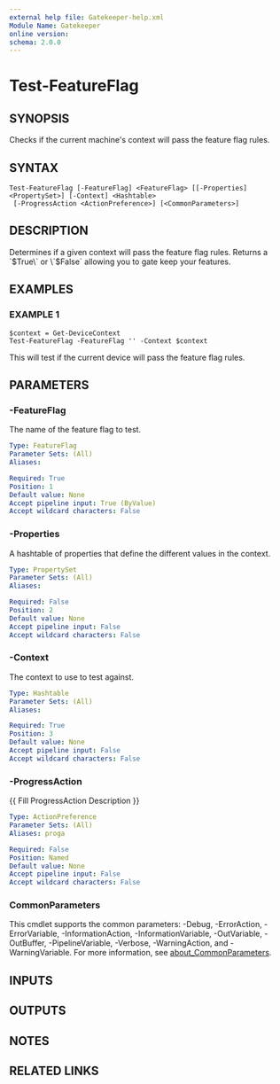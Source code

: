 ```yaml
---
external help file: Gatekeeper-help.xml
Module Name: Gatekeeper
online version:
schema: 2.0.0
---
```


# Test-FeatureFlag

## SYNOPSIS
Checks if the current machine's context will pass the feature flag rules.

## SYNTAX

```
Test-FeatureFlag [-FeatureFlag] <FeatureFlag> [[-Properties] <PropertySet>] [-Context] <Hashtable>
 [-ProgressAction <ActionPreference>] [<CommonParameters>]
```

## DESCRIPTION
Determines if a given context will pass the feature flag rules.
Returns a
\`$True\` or \`$False\` allowing you to gate keep your features.

## EXAMPLES

### EXAMPLE 1
```
$context = Get-DeviceContext
Test-FeatureFlag -FeatureFlag '' -Context $context
```

This will test if the current device will pass the feature flag rules.

## PARAMETERS

### -FeatureFlag
The name of the feature flag to test.

```yaml
Type: FeatureFlag
Parameter Sets: (All)
Aliases:

Required: True
Position: 1
Default value: None
Accept pipeline input: True (ByValue)
Accept wildcard characters: False
```

### -Properties
A hashtable of properties that define the different values in the context.

```yaml
Type: PropertySet
Parameter Sets: (All)
Aliases:

Required: False
Position: 2
Default value: None
Accept pipeline input: False
Accept wildcard characters: False
```

### -Context
The context to use to test against.

```yaml
Type: Hashtable
Parameter Sets: (All)
Aliases:

Required: True
Position: 3
Default value: None
Accept pipeline input: False
Accept wildcard characters: False
```

### -ProgressAction
{{ Fill ProgressAction Description }}

```yaml
Type: ActionPreference
Parameter Sets: (All)
Aliases: proga

Required: False
Position: Named
Default value: None
Accept pipeline input: False
Accept wildcard characters: False
```

### CommonParameters
This cmdlet supports the common parameters: -Debug, -ErrorAction, -ErrorVariable, -InformationAction, -InformationVariable, -OutVariable, -OutBuffer, -PipelineVariable, -Verbose, -WarningAction, and -WarningVariable. For more information, see [about_CommonParameters](http://go.microsoft.com/fwlink/?LinkID=113216).

## INPUTS

## OUTPUTS

## NOTES

## RELATED LINKS
